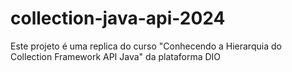 # collection-java-api-2024
Este projeto é uma replica do curso "Conhecendo a Hierarquia do Collection Framework API Java" da plataforma DIO
